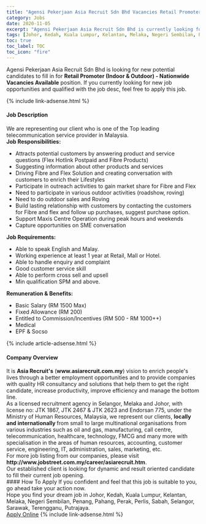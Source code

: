 ```yaml
---
title: "Agensi Pekerjaan Asia Recruit Sdn Bhd Vacancies Retail Promoter (Indoor & Outdoor) - Nationwide Vacancies Available" 
category: Jobs 
date: 2020-11-05 
excerpt: "Agensi Pekerjaan Asia Recruit Sdn Bhd is currently looking for suitable person to fill in the Retail Promoter (Indoor & Outdoor) - Nationwide Vacancies Available which positioned at Johor, Kedah, Kuala Lumpur, Kelantan, Melaka, Negeri Sembilan, Penang, Pahang, Perak, Perlis, Sabah, Selangor, Sarawak, Terengganu, Putrajaya" 
tags: [Johor, Kedah, Kuala Lumpur, Kelantan, Melaka, Negeri Sembilan, Penang, Pahang, Perak, Perlis, Sabah, Selangor, Sarawak, Terengganu, Putrajaya] 
toc: true 
toc_label: TOC 
toc_icon: "fire" 
--- 
```


<p>Agensi Pekerjaan Asia Recruit Sdn Bhd is looking for new potential candidates to fill in for <b>Retail Promoter (Indoor & Outdoor) - Nationwide Vacancies Available</b> position. If you currently looking for new job opportunities and qualified with the job desc, feel free to apply this job.
</p>{% include link-adsense.html %} 
<div><div><div><h4>Job Description</h4></div></div><div><div><span><div><div>We are representing our client who is one of the Top leading telecommunication service provider in Malaysia.</div><div><strong>Job Responsibilities:&#160;</strong></div><ul><li>Attracts potential customers by answering product and service questions (Flex Hotlink Postpaid and Fibre Products)</li><li>Suggesting information about other products and services</li><li>Driving Fibre and Flex Solution and creating conversation with customers to enrich their Lifestyles</li><li>Participate in outreach activities to gain market share for Fibre and Flex</li><li>Need to participate in various outdoor activities (roadshow, roving)</li><li>Need to do outdoor sales and Roving</li><li>Build lasting relationship with customers by contacting the customers for Fibre and flex and follow up purchases, suggest purchase option.</li><li>Support Maxis Centre Operation during peak hours and weekends</li><li>Capture opportunities on SME conversation</li></ul><div><strong>Job Requirements:</strong></div><ul><li>Able to speak English and Malay.</li><li>Working experience at least 1 year at Retail, Mall or Hotel.</li><li>Able to handle enquiry and complaint</li><li>Good customer service skill</li><li>Able to perform cross sell and upsell</li><li>Min qualification SPM and above.</li></ul><div><strong>Remuneration &amp; Benefits:</strong></div><ul><li>Basic Salary (RM 1500 Max)&#160;</li><li>Fixed Allowance (RM 200)&#160;</li><li>Entitled to Commission/Incentives (RM 500 - RM 1000++)</li><li>Medical&#160;</li><li>EPF &amp; Socso</li></ul></div></span></div></div></div> 
{% include article-adsense.html %} 
<div><div><div><h4>Company Overview</h4></div></div><div><div><span><div><div>It is <strong>Asia Recruit's</strong> (<strong>www.asiarecruit.com.my</strong>) vision to enrich people's lives through a better employment opportunities and to provide companies with quality HR consultancy and solutions that help them to get the right candidate, increase productivity, improve efficiency and manage the bottom line.</div><div>As a licensed recruitment agency in Selangor, Melaka and Johor, with license no: JTK 1867, JTK 2467 &amp; JTK 2623 and Endorsan 775, under the Ministry of Human Resources, Malaysia, we represent our clients, <strong>locally and internationally </strong>from small to large multinational organisations from various industries such as oil and gas, manufacturing, call centre, telecommunication, healthcare, technology, FMCG and many more with specialisation in the areas of human resources, accounting, customer service, engineering, IT, administration, sales, marketing, etc.</div><div>For more job listing from our companies, please visit <strong>http://www.jobstreet.com.my/career/asiarecruit.htm</strong>.</div><div>Our established client is looking for dynamic and result oriented candidate to fill their current job opening.</div></div></span></div></div></div> 
#### How To Apply 
If you confident and feel that this job is suitable to you, go ahead take your action now. <br/> 
Hope you find your dream job in Johor, Kedah, Kuala Lumpur, Kelantan, Melaka, Negeri Sembilan, Penang, Pahang, Perak, Perlis, Sabah, Selangor, Sarawak, Terengganu, Putrajaya. <br/> 
<a href="https://www.jobstreet.com.my/en/job/retail-promoter-indoor-outdoor-nationwide-vacancies-available-4418857?jobId=jobstreet-my-job-4418857&sectionRank=11&token=0~89b77204-2d4c-4a90-a7a6-d608386b3d9e&fr=SRP%20View%20In%20New%20Ta" class="btn btn--info" target="_blank" rel="nofollow noopenner">Apply Online</a> 
{% include link-adsense.html %} 